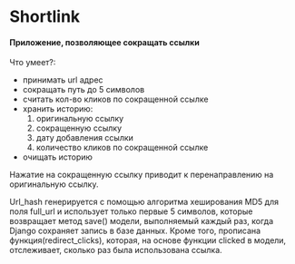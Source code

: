 # Shortlink
#### Приложение, позволяющее сокращать ссылки

Что умеет?:
- принимать url адрес
- сокращать путь до 5 символов
- считать кол-во кликов по сокращенной ссылке
- хранить историю:
   1. оригинальную ссылку
   2. сокращенную ссылку
   3. дату добавления ссылки
   4. количество кликов по сокращенной ссылке
- очищать историю

Нажатие на сокращенную ссылку приводит к перенаправлению 
на оригинальную ссылку.

Url_hash генерируется с помощью алгоритма
хеширования MD5 для поля full_url
и использует только первые 5 символов, 
которые возвращает метод save() модели, 
выполняемый каждый раз, когда Django сохраняет 
запись в базе данных. Кроме того, прописана функция(redirect_clicks), 
которая, на основе функции clicked в модели, отслеживает, сколько раз была использована ссылка. 

